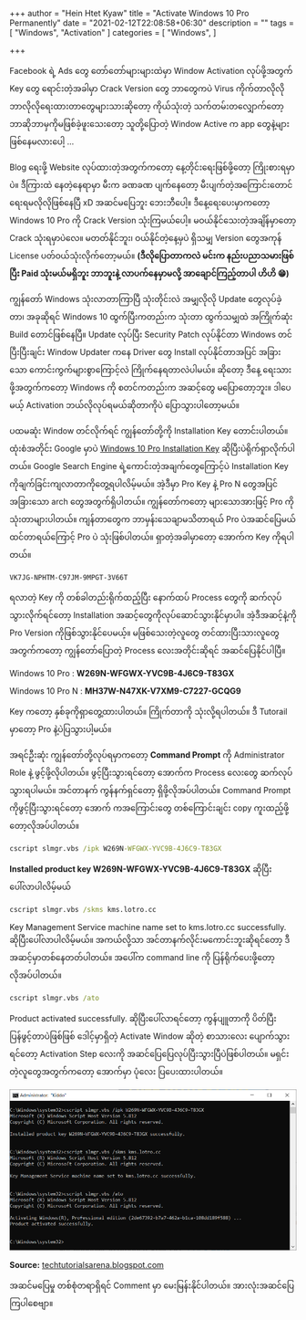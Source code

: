 +++
author = "Hein Htet Kyaw"
title = "Activate Windows 10 Pro Permanently"
date = "2021-02-12T22:08:58+06:30"
description = ""
tags = [
    "Windows",
    "Activation"
]
categories = [
    "Windows",
]

+++

Facebook ရဲ့ Ads တွေ တော်တော်များများထဲမှာ Window Activation လုပ်ဖို့အတွက် Key တွေ ရောင်းတဲ့အခါမှာ Crack Version တွေ ဘာတွေကပဲ Virus ကိုက်တာလိုလို ဘာလိုလိုရေးထားတာတွေများသားဆိုတော့ ကိုယ်သုံးတဲ့ သက်တမ်းတလျှောက်တော့ ဘာဆိုဘာမှကိုမဖြစ်ခဲ့ဖူးသေးတော့ သူတို့ပြောတဲ့ Window Active က app တွေနဲ့များဖြစ်နေမလားပေါ့ ...

<!--more-->

Blog ရေးဖို့ Website လုပ်ထားတဲ့အတွက်ကတော့ နေ့တိုင်းရေးဖြစ်ဖို့တော့ ကြိုးစားရမှာပဲ။ ဒီကြားထဲ နေတဲ့နေရာမှာ မီးက ခဏခဏ ပျက်နေတော့ မီးပျက်တဲ့အကြောင်းတောင် ရေးရမလိုလိုဖြစ်နေပြီ xD အဆင်မပြေဘူး ဘေးဘီပေါ့။ ဒီနေ့ရေးပေးမှာကတော့ Windows 10 Pro ကို Crack Version သုံးကြမယ်ပေါ့။ မဝယ်နိုင်သေးတဲ့အချိန်မှာတော့ Crack သုံးရမှာပဲလေ။ မတတ်နိုင်ဘူး၊ ဝယ်နိုင်တဲ့နေ့မှပဲ ရှိသမျှ Version တွေအကုန် License ပတ်ဝယ်သုံးလိုက်တော့မယ်။ **(ဒီလိုပြောတာကလဲ မင်းက နည်းပညာသမားဖြစ်ပြီး Paid သုံးမယ်မရှိဘူး ဘာဘူးနဲ့ လာပက်နေမှာမလို့ အာချောင်ကြည့်တာပါ ဟိဟိ 😁)**

ကျွန်တော် Windows သုံးလာတာကြာပြီ သုံးတိုင်းလဲ အမျှလိုလို Update တွေလုပ်ခဲ့တာ၊ အခုဆိုရင် Windows 10 ထွက်ပြီးကတည်းက သုံးတာ ထွက်သမျှထဲ အကြိုက်ဆုံး Build တောင်ဖြစ်နေပြီ။ Update လုပ်ပြီး Security Patch လုပ်နိုင်တာ Windows တင်ပြီးပြီးချင်း Window Updater ကနေ Driver တွေ Install လုပ်နိုင်တာအပြင် အခြားသော ကောင်းကွက်များစွာကြောင့်လဲ ကြိုက်နေရတာလဲပါမယ်။ ဆိုတော့ ဒီနေ့ ရေးသားဖို့အတွက်ကတော့ Windows ကို စတင်ကတည်းက အဆင့်တွေ မပြောတော့ဘူး။ ဒါပေမယ့် Activation ဘယ်လိုလုပ်ရမယ်ဆိုတာကိုပဲ ပြောသွားပါတော့မယ်။

ပထမဆုံး Window တင်လိုက်ရင် ကျွန်တော်တို့ကို Installation Key တောင်းပါတယ်။ ထုံးစံအတိုင်း Google မှာပဲ [Windows 10 Pro Installation Key](https://letmegooglethat.com/?q=Windows+10+Pro+installation+key) ဆိုပြီးပဲရိုက်ရှာလိုက်ပါတယ်။ Google Search Engine ရဲ့ကောင်းတဲ့အချက်တွေကြောင့်ပဲ Installation Key ကိုချက်ခြင်းကျလာတာကိုတွေ့ရပါလိမ့်မယ်။ အဲ့ဒီမှာ Pro Key နဲ့ Pro N တွေအပြင်အခြားသော arch တွေအတွက်ရှိပါတယ်။ ကျွန်တော်ကတော့ များသောအားဖြင့် Pro ကိုသုံးတာများပါတယ်။ ကျန်တာတွေက ဘာမှန်းသေချာမသိတာရယ် Pro ပဲအဆင်ပြေမယ်ထင်တာရယ်ကြောင့် Pro ပဲ သုံးဖြစ်ပါတယ်။ ရှာတဲ့အခါမှာတော့ အောက်က Key ကိုရပါတယ်။

```
VK7JG-NPHTM-C97JM-9MPGT-3V66T
```

ရလာတဲ့ Key ကို တစ်ခါတည်းရိုက်ထည့်ပြီး နောက်ထပ် Process တွေကို ဆက်လုပ်သွားလိုက်ရင်တော့ Installation အဆင့်တွေကိုလုပ်ဆောင်သွားနိုင်မှာပါ။ အဲ့ဒီအဆင့်နဲ့ကို Pro Version ကိုဖြစ်သွားနိုင်ပေမယ့်။ မဖြစ်သေးတဲ့လူတွေ တင်ထားပြီးသားလူတွေအတွက်ကတော့ ကျွန်တော်ပြောတဲ့ Process လေးအတိုင်းဆိုရင် အဆင်ပြေနိုင်ပါပြီ။

Windows 10 Pro : **W269N-WFGWX-YVC9B-4J6C9-T83GX**

Windows 10 Pro N : **MH37W-N47XK-V7XM9-C7227-GCQG9**

Key ကတော့ နှစ်ခုကိုရှာတွေ့ထားပါတယ်။ ကြိုက်တာကို သုံးလို့ရပါတယ်။ ဒီ Tutorail မှာတော့ Pro နဲ့ပဲပြသွားပါ့မယ်။

အရင်ဦးဆုံး ကျွန်တော်တို့လုပ်ရမှာကတော့ **Command Prompt** ကို Administrator Role နဲ့ ဖွင့်ဖို့လိုပါတယ်။ ဖွင့်ပြီးသွားရင်တော့ အောက်က Process လေးတွေ ဆက်လုပ်သွားရပါမယ်။ အင်တာနက် ကွန်နက်ရှင်တော့ ရှိဖို့လိုအပ်ပါတယ်။ Command Prompt ကိုဖွင့်ပြီးသွားရင်တော့ အောက် ကအကြောင်းတွေ တစ်ကြောင်းချင်း copy ကူးထည့်ဖို့တော့လိုအပ်ပါတယ်။

```cmd
cscript slmgr.vbs /ipk W269N-WFGWX-YVC9B-4J6C9-T83GX
```
**Installed product key W269N-WFGWX-YVC9B-4J6C9-T83GX** ဆိုပြီးပေါ်လာပါလိမ့်မယ်

```cmd
cscript slmgr.vbs /skms kms.lotro.cc
```
Key Management Service machine name set to kms.lotro.cc successfully. ဆိုပြီးပေါ်လာပါလိမ့်မယ်။ အကယ်လို့သာ အင်တာနက်လိုင်းမကောင်းဘူးဆိုရင်တော့ ဒီအဆင့်မှာတစ်နေတတ်ပါတယ်။ အပေါ်က command line ကို ပြန်ရိုက်ပေးဖို့တော့လိုအပ်ပါတယ်။

```cmd
cscript slmgr.vbs /ato
```
Product activated successfully. ဆိုပြီးပေါ်လာရင်တော့ ကွန်ပျူတာကို ပိတ်ပြီး ပြန်ဖွင့်တာပဲဖြစ်ဖြစ် ဒေါင့်မှာရှိတဲ့ Activate Window ဆိုတဲ့ စာသားလေး ပျောက်သွားရင်တော့ Activation Step လေးကို အဆင်ပြေပြေလုပ်ပြီးသွားပြီပဲဖြစ်ပါတယ်။ မရှင်းတဲ့လူတွေအတွက်ကတော့ အောက်မှာ ပုံလေး ပြပေးထားပါတယ်။

![Activate Windows 10 Pro Permanently](/images/activate-windows-10-pro-permanently.png)

**Source:** [techtutorialsarena.blogspot.com](https://techtutorialsarena.blogspot.com)

အဆင်မပြေမှု တစ်စုံတရာရှိရင် Comment မှာ မေးမြန်းနိုင်ပါတယ်။ အားလုံးအဆင်ပြေကြပါစေဗျာ။